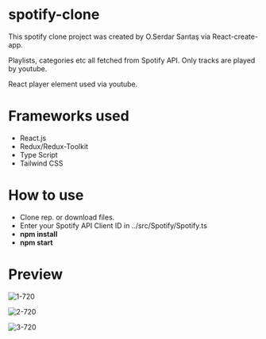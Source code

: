 # spotify-clone
 
This spotify clone project was created by O.Serdar Sarıtaş via React-create-app.

Playlists, categories etc all fetched from Spotify API. Only tracks are played by youtube.

React player element used via youtube.


<h1>Frameworks used</h1>
<ul>
 <li>React.js</li>
 <li>Redux/Redux-Toolkit </li>
 <li>Type Script</li>
 <li>Tailwind CSS</li>
</ul>

<h1>How to use</h1>
<ul>
 <li>Clone rep. or download files.</li>
 <li>Enter your Spotify API Client ID in ../src/Spotify/Spotify.ts </li>
 <li><strong> npm install </strong></li>
 <li><strong> npm start </strong></li>
</ul>

<h1>Preview</h1>

![1-720](https://user-images.githubusercontent.com/81383004/168312260-547fac10-0092-4eda-bd32-b250d96a3503.gif)

![2-720](https://user-images.githubusercontent.com/81383004/168312287-3f9a4ebf-7569-4357-8620-cb3ff3c64eab.gif)

![3-720](https://user-images.githubusercontent.com/81383004/168313223-477d2b2b-03fa-4c64-8a52-ce19aa2711ea.gif)





